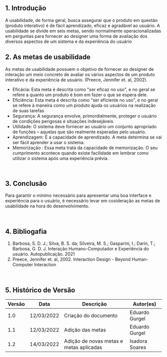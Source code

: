 ## 1. Introdução

A usabilidade, de forma geral, busca assegurar que o produto em questão (produto interativo) é de fácil aprendizado, eficaz e agradável ao usuário. A usabilidade se divide em seis metas, sendo normalmente operacionalizadas em perguntas para fornecer ao designer uma forma de avaliação dos diversos aspectos de um sistema e da experiência do usuário

## 2. As metas de usabilidade

As metas de usabilidade possuem o objetivo de fornecer ao designer de interação um meio concreto de avaliar os vários aspectos de um produto interativo e da experiência de usuário. (Preece, Jennifer et. al, 2002).

- Eficácia: Esta meta é descrita como "ser eficaz no uso", e no geral se refere a quanto um produto é bom em fazer o que se espera dele.
- Eficiência: Esta meta é descrita como "ser eficiente no uso", e no geral se refere à maneira como um produto ajuda os usuários na realização de suas tarefas
- Segurança: A segurança envolve, primordialmente, proteger o usuário de condições perigosas e situações indesejáveis.
- Utilidade: O sistema deve fornecer ao usuário um conjunto apropriado de funções – aquelas que são realmente esperadas pelo usuário.
- Aprendizagem: É a capacidade de aprendizado. A meta determina se vai ser fácil aprender a usar o sistema.
- Memorização : Essa meta trata da capacidade de memorização. O seu cumprimento acontece quando existe facilidade em lembrar como utilizar o sistema após uma experiência prévia.

<br/>

## 3. Conclusão

Para garantir o mínimo necessário para apresentar uma boa interface e experiência para o usuário, é necessário levar em cosideração as metas de usabilidade na hora do desenvolvimento.

<br/>

## 4. Bibliogafia

1. Barbosa, S. D. J.; Silva, B. S. da; Silveira, M. S.; Gasparini, I.; Darin, T.; Barbosa, G. D. J. Interação Humano-Computador e Experiência do usuário. Autopublicação. 2021
2. Preece, Jennifer et. al, 2002. Interaction Design - Beyond Human-Computer Interaction

<br/>

## 5. Histórico de Versão

| Versão | Data       | Descrição                               | Autor(es)      |
| ------ | ---------- | --------------------------------------- | -------------- |
| 1.0    | 12/03/2022 | Criação do documento                    | Eduardo Gurgel |
| 1.1    | 12/03/2022 | Adição das metas                        | Eduardo Gurgel |
| 1.2    | 14/03/2022 | Adição de novas metas e metas aplicadas | Isadora Soares |
